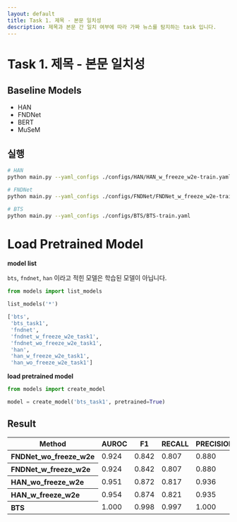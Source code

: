 ```yaml
---
layout: default
title: Task 1. 제목 - 본문 일치성
description: 제목과 본문 간 일치 여부에 따라 가짜 뉴스를 탐지하는 task 입니다.
---
```


# Task 1. 제목 - 본문 일치성

## Baseline Models

- HAN
- FNDNet
- BERT
- MuSeM


## 실행

```bash
# HAN
python main.py --yaml_configs ./configs/HAN/HAN_w_freeze_w2e-train.yaml

# FNDNet
python main.py --yaml_configs ./configs/FNDNet/FNDNet_w_freeze_w2e-train.yaml

# BTS
python main.py --yaml_configs ./configs/BTS/BTS-train.yaml
```

# Load Pretrained Model

**model list**

`bts`, `fndnet`, `han` 이라고 적힌 모델은 학습된 모델이 아닙니다.

```python
from models import list_models

list_models('*')

['bts',
 'bts_task1',
 'fndnet',
 'fndnet_w_freeze_w2e_task1',
 'fndnet_wo_freeze_w2e_task1',
 'han',
 'han_w_freeze_w2e_task1',
 'han_wo_freeze_w2e_task1']
```

**load pretrained model**

```python
from models import create_model

model = create_model('bts_task1', pretrained=True)
```


## Result

<table>
  <thead>
    <tr>
      <th>Method</th>
      <th>AUROC</th>
      <th>F1</th>
      <th>RECALL</th>
      <th>PRECISION</th>
      <th>ACC</th>
    </tr>
  </thead>
  <tbody>
    <tr>
      <th align='left'>FNDNet_wo_freeze_w2e</th>
      <td>0.924</td>
      <td>0.842</td>
      <td>0.807</td>
      <td>0.880</td>
      <td>0.848</td>
    </tr>
    <tr>
      <th align='left'>FNDNet_w_freeze_w2e</th>
      <td>0.924</td>
      <td>0.842</td>
      <td>0.807</td>
      <td>0.880</td>
      <td>0.848</td>
    </tr>
    <tr>
      <th align='left'>HAN_wo_freeze_w2e</th>
      <td>0.951</td>
      <td>0.872</td>
      <td>0.817</td>
      <td>0.936</td>
      <td>0.880</td>
    </tr>
    <tr>
      <th align='left'>HAN_w_freeze_w2e</th>
      <td>0.954</td>
      <td>0.874</td>
      <td>0.821</td>
      <td>0.935</td>
      <td>0.882</td>
    </tr>
    <tr>
      <th align='left'>BTS</th>
      <td>1.000</td>
      <td>0.998</td>
      <td>0.997</td>
      <td>1.000</td>
      <td>0.998</td>
    </tr>
  </tbody>
</table>